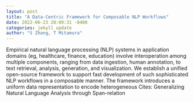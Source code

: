 ```yaml
--- 
layout: post 
title: "A Data-Centric Framework for Composable NLP Workflows" 
date: 2022-06-23 20:09:31 -0400 
categories: jekyll update 
author: "S Zhang, T Mitamura" 
--- 
```

Empirical natural language processing (NLP) systems in application domains (eg, healthcare, finance, education) involve interoperation among multiple components, ranging from data ingestion, human annotation, to text retrieval, analysis, generation, and visualization. We establish a unified open-source framework to support fast development of such sophisticated NLP workflows in a composable manner. The framework introduces a uniform data representation to encode heterogeneous Cites: Generalizing Natural Language Analysis through Span-relation